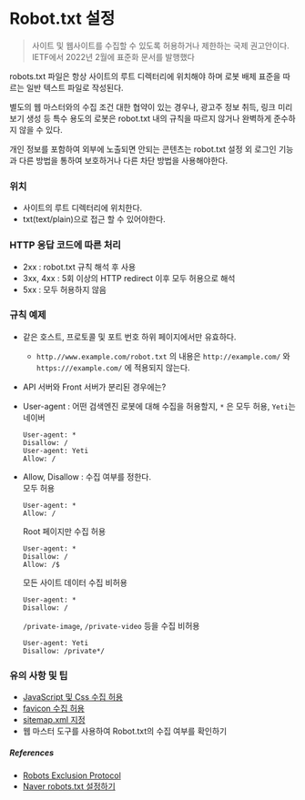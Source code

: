 # Robot.txt 설정
> 사이트 및 웹사이트를 수집할 수 있도록 허용하거나 제한하는 국제 권고안이다. <br>
> IETF에서 2022년 2월에 표준화 문서를 발행했다

robots.txt 파일은 항상 사이트의 루트 디렉터리에 위치해야 하며 로봇 배제 표준을 따르는 일반 텍스트 파일로 작성된다.

별도의 웹 마스터와의 수집 조건 대한 협약이 있는 경우나, 광고주 정보 취득, 링크 미리보기 생성 등 특수 용도의 로봇은 robot.txt 내의 규칙을 따르지 않거나 완벽하게 준수하지 않을 수 있다.

개인 정보를 포함하여 외부에 노출되면 안되는 콘텐츠는 robot.txt 설정 외 로그인 기능과 다른 방법을 통하여 보호하거나 다른 차단 방법을 사용해야한다.

### 위치
- 사이트의 루트 디렉터리에 위치한다.
- txt(text/plain)으로 접근 할 수 있어야한다.

### HTTP 응답 코드에 따른 처리 
- 2xx : robot.txt 규칙 해석 후 사용
- 3xx, 4xx : 5회 이상의 HTTP redirect 이후 모두 허용으로 해석
- 5xx : 모두 허용하지 않음

### 규칙 예제
- 같은 호스트, 프로토콜 및 포트 번호 하위 페이지에서만 유효하다.
    - `http.//www.example.com/robot.txt` 의 내용은 `http://example.com/` 와 `https:///example.com/` 에 적용되지 않는다.
- API 서버와 Front 서버가 분리된 경우에는?

- User-agent : 어떤 검색엔진 로봇에 대해 수집을 허용할지, `*` 은 모두 허용, `Yeti`는 네이버
    ``` plaintext
    User-agent: *
    Disallow: /
    User-agent: Yeti
    Allow: /
    ```
- Allow, Disallow : 수집 여부를 정한다.<br>
    모두 허용
    ``` plaintext
    User-agent: *
    Allow: /
    ```
    Root 페이지만 수집 허용
    ``` plaintext
    User-agent: *
    Disallow: /
    Allow: /$
    ```
    모든 사이트 데이터 수집 비허용
    ``` plaintext
    User-agent: *
    Disallow: /
    ```
    `/private-image`, `/private-video` 등을 수집 비허용
    ``` plaintext
    User-agent: Yeti
    Disallow: /private*/
    ```
### 유의 사항 및 팁
- [JavaScript 및 Css 수집 허용](https://searchadvisor.naver.com/guide/seo-advanced-javascript)
- [favicon 수집 허용](https://searchadvisor.naver.com/guide/markup-favicon)
- [sitemap.xml 지정](https://searchadvisor.naver.com/guide/request-feed)
- 웹 마스터 도구를 사용하여 Robot.txt의 수집 여부를 확인하기


##### References
- [Robots Exclusion Protocol](https://www.rfc-editor.org/rfc/rfc9309)
- [Naver robots.txt 설정하기](https://searchadvisor.naver.com/guide/seo-basic-robots)